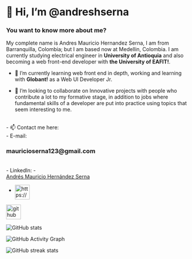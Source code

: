<div align-content="center"><h1> 👋 Hi, I’m @andreshserna</h1></div>

<h3>You want to know more about me?</h3>
My complete name is Andres Mauricio Hernandez Serna, I am from Barranquilla, Colombia; but I am based now at Medellin, Colombia. I am currently studying electrical engineer in <strong>University of Antioquia</strong> and also becoming a web front-end developer with <strong>the University of EAFIT!</strong>.

- 🌱 I’m currently learning web front end in depth, working and learning with <strong>Globant!</strong> as a Web UI Developer Jr.

- 💞️ I’m looking to collaborate on Innovative projects with people who contribute a lot to my formative stage, in addition to
jobs where fundamental skills of a developer are put into practice using topics that seem interesting to me.

<br>
- 📫 Contact me here:<br>
- E-mail: <h3>mauricioserna123@gmail.com</h3><br>
- LinkedIn:
- <div class="badge-base LI-profile-badge" data-locale="es_ES" data-size="medium" data-theme="light" data-type="HORIZONTAL" data-vanity="amhs03" data-version="v1"><a class="badge-base__link LI-simple-link" href="https://co.linkedin.com/in/amhs03?trk=profile-badge">Andrés Mauricio Hernández Serna</a></div>


-    <a href="https://www.linkedin.com/in/amhs03/" target="_blank"><img src="https://cdn-icons-png.flaticon.com/512/174/174857.png" alt="https://www.linkedin.com/in/amhs03/" style="max-width: 100%;" width="40" height="40" align="middle"></a>


[<img src='https://cdn.jsdelivr.net/npm/simple-icons@3.0.1/icons/github.svg' alt='github' height='40'>](https://github.com/andreshserna)  

![GitHub stats](https://github-readme-stats.vercel.app/api?username=andreshserna&show_icons=true&count_private=true)  

![GitHub Activity Graph](https://activity-graph.herokuapp.com/graph?username=andreshserna)  

![GitHub streak stats](https://github-readme-streak-stats.herokuapp.com/?user=andreshserna)
